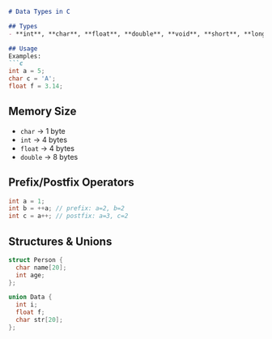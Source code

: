```markdown
# Data Types in C

## Types
- **int**, **char**, **float**, **double**, **void**, **short**, **long**, **signed**, **unsigned**

## Usage
Examples:
```c
int a = 5;
char c = 'A';
float f = 3.14;
```

## Memory Size
- `char` → 1 byte  
- `int` → 4 bytes  
- `float` → 4 bytes  
- `double` → 8 bytes

## Prefix/Postfix Operators
```c
int a = 1;
int b = ++a; // prefix: a=2, b=2
int c = a++; // postfix: a=3, c=2
```

## Structures & Unions
```c
struct Person {
  char name[20];
  int age;
};

union Data {
  int i;
  float f;
  char str[20];
};
```
